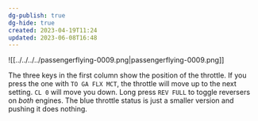 ```yaml
---
dg-publish: true
dg-hide: true
created: 2023-04-19T11:24
updated: 2023-06-08T16:48
---
```

![[../../../../passengerflying-0009.png|passengerflying-0009.png]]

The three keys in the first column show the position of the throttle. If you press the one with `TO GA FLX MCT`, the throttle will move up to the next setting. `CL 0` will move you down.
Long press `REV FULL` to toggle reversers on *both* engines.
The blue throttle status is just a smaller version and pushing it does nothing.